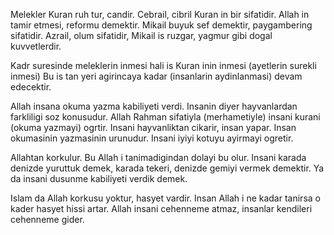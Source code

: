 Melekler
Kuran ruh tur, candir.
Cebrail, cibril Kuran in bir sifatidir. Allah in tamir etmesi, reformu demektir. Mikail buyuk sef demektir, paygambering sifatidir.
Azrail, olum sifatidir, Mikail is ruzgar, yagmur gibi dogal kuvvetlerdir.

Kadr suresinde meleklerin inmesi hali is Kuran inin inmesi (ayetlerin surekli inmesi) Bu is tan yeri agirincaya kadar (insanlarin aydinlanmasi) devam edecektir.

Allah insana okuma yazma kabiliyeti verdi. Insanin diyer hayvanlardan farkliligi soz konusudur. Allah Rahman sifatiyla (merhametiyle) insani kurani (okuma yazmayi) ogrtir.
Insani hayvanliktan cikarir, insan yapar. Insan okumasinin yazmasinin urunudur. Insani iyiyi kotuyu ayirmayi ogretir. 

Allahtan korkulur. Bu Allah i tanimadigindan dolayi bu olur. Insani karada denizde yuruttuk demek, karada tekeri, denizde gemiyi vermek demektir. Ya da insani dusunme kabiliyeti verdik demek.

Islam da Allah korkusu yoktur, hasyet vardir. Insan Allah i ne kadar tanirsa o kader hasyet hissi artar. Allah insani cehenneme atmaz, insanlar kendileri cehenneme gider.
